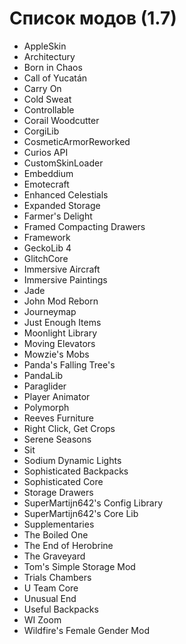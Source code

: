 # Список модов (1.7)

- AppleSkin
- Architectury
- Born in Chaos 
- Call of Yucatán
- Carry On
- Cold Sweat
- Controllable
- Corail Woodcutter
- CorgiLib
- CosmeticArmorReworked
- Curios API
- CustomSkinLoader
- Embeddium
- Emotecraft
- Enhanced Celestials
- Expanded Storage
- Farmer's Delight
- Framed Compacting Drawers
- Framework
- GeckoLib 4
- GlitchCore
- Immersive Aircraft
- Immersive Paintings
- Jade
- John Mod Reborn
- Journeymap
- Just Enough Items
- Moonlight Library
- Moving Elevators
- Mowzie's Mobs
- Panda's Falling Tree's
- PandaLib
- Paraglider
- Player Animator
- Polymorph
- Reeves Furniture
- Right Click, Get Crops
- Serene Seasons
- Sit
- Sodium Dynamic Lights
- Sophisticated Backpacks
- Sophisticated Core
- Storage Drawers
- SuperMartijn642's Config Library
- SuperMartijn642's Core Lib
- Supplementaries
- The Boiled One
- The End of Herobrine
- The Graveyard
- Tom's Simple Storage Mod
- Trials Chambers
- U Team Core
- Unusual End
- Useful Backpacks
- WI Zoom
- Wildfire's Female Gender Mod

